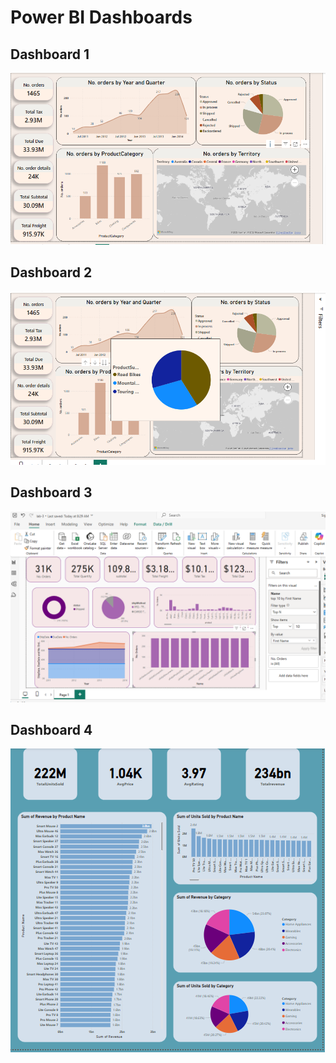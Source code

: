 # Power BI Dashboards
## Dashboard 1
![Dashboard 3](https://github.com/neamagamal/POWER-BI/blob/master/power_bi/54.png?raw=true)

## Dashboard 2
![Dashboard 4](https://github.com/neamagamal/POWER-BI/blob/master/power_bi/544.png?raw=true)

## Dashboard 3
![Dashboard 1](https://github.com/neamagamal/POWER-BI/blob/master/bi/12546987.png?raw=true)

## Dashboard 4
![Dashboard 2](https://github.com/neamagamal/POWER-BI/blob/master/power%20bi/552.png?raw=true)


